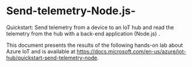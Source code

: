 # Send-telemetry-Node.js-
Quickstart: Send telemetry from a device to an IoT hub and read the telemetry from the hub with a back-end application (Node.js) .   

This document presents the results of the following hands-on lab about Azure IoT and is available at https://docs.microsoft.com/en-us/azure/iot-hub/quickstart-send-telemetry-node.     


